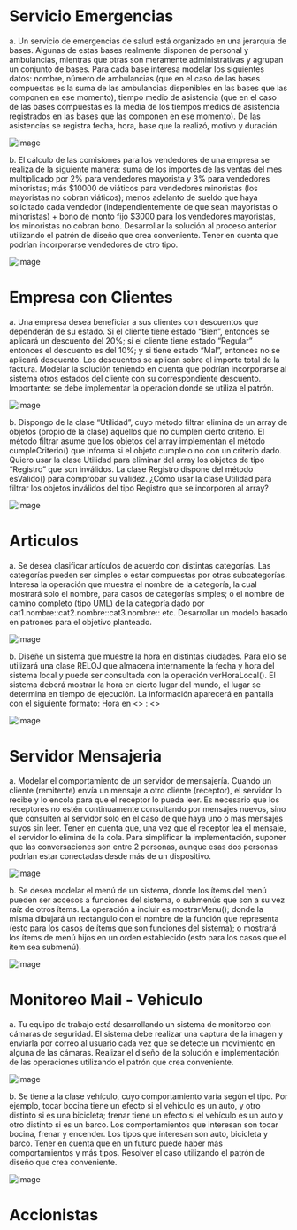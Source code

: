 # Servicio Emergencias

a. Un servicio de emergencias de salud está organizado en una jerarquía de bases. Algunas de estas bases realmente disponen de personal y ambulancias, mientras que otras son meramente administrativas y agrupan un conjunto de bases. Para cada base interesa modelar los siguientes datos: nombre, número de ambulancias (que en el caso de las bases compuestas es la suma de las ambulancias disponibles en las bases que las componen en ese momento), tiempo medio de asistencia (que en el caso de las bases compuestas es la media de los tiempos medios de asistencia registrados en las bases que las componen en ese momento). De las asistencias se registra fecha, hora, base que la realizó, motivo y duración.

![image](https://github.com/user-attachments/assets/fb282b91-4fb8-4894-b9b9-04274f84889b)


b. El cálculo de las comisiones para los vendedores de una empresa se realiza de la siguiente manera: suma de los importes de las ventas del mes multiplicado por 2% para vendedores mayorista y 3% para vendedores minoristas; más $10000 de viáticos para vendedores minoristas (los mayoristas no cobran viáticos); menos adelanto de sueldo que haya solicitado cada vendedor (independientemente de que sean mayoristas o minoristas) + bono de monto fijo $3000 para los vendedores mayoristas, los minoristas no cobran bono. Desarrollar la solución al proceso anterior utilizando el patrón de diseño que crea conveniente. Tener en cuenta que podrían incorporarse vendedores de otro tipo.

![image](https://github.com/user-attachments/assets/9c32598d-9f13-4c71-86b5-179f966211ee)

# Empresa con Clientes

a. Una empresa desea beneficiar a sus clientes con descuentos que dependerán de su estado. Si el cliente tiene estado “Bien”, entonces se aplicará un descuento del 20%; si el cliente tiene estado “Regular” entonces el descuento es del 10%; y si tiene estado “Mal”, entonces no se aplicará descuento. Los descuentos se aplican sobre el importe total de la factura. Modelar la solución teniendo en cuenta que podrían incorporarse al sistema otros estados del cliente con su correspondiente descuento. Importante: se debe implementar la operación donde se utiliza el patrón.

![image](https://github.com/user-attachments/assets/8815c1e3-9a2d-47de-ba85-0fc467b42f04)

b. Dispongo de la clase “Utilidad”, cuyo método filtrar elimina de un array de objetos (propio de la clase) aquellos que no cumplen cierto criterio. El método filtrar asume que los objetos del array implementan el método cumpleCriterio() que informa si el objeto cumple o no con un criterio dado. Quiero usar la clase Utilidad para eliminar del array los objetos de tipo “Registro” que son inválidos. La clase Registro dispone del método esValido() para comprobar su validez. ¿Cómo usar la clase Utilidad para filtrar los objetos inválidos del tipo Registro que se incorporen al array?

![image](https://github.com/user-attachments/assets/359b09c1-f5da-4ba7-b09d-35ac64037a90)

# Articulos

a. Se desea clasificar artículos de acuerdo con distintas categorías. Las categorías pueden ser simples o estar compuestas por otras subcategorías. Interesa la operación que muestra el nombre de la categoría, la cual mostrará solo el nombre, para casos de categorías simples; o el nombre de camino completo (tipo UML) de la categoría dado por cat1.nombre::cat2.nombre::cat3.nombre:: etc. Desarrollar un modelo basado en patrones para el objetivo planteado.

![image](https://github.com/user-attachments/assets/9900c8fe-d83b-4305-a3ab-28d5c51c0866)

b. Diseñe un sistema que muestre la hora en distintas ciudades. Para ello se utilizará una clase RELOJ que almacena internamente la fecha y hora del sistema local y puede ser consultada con la operación verHoraLocal(). El sistema deberá mostrar la hora en cierto lugar del mundo, el lugar se determina en tiempo de ejecución. La información aparecerá en pantalla con el siguiente formato:
Hora en <<Ciudad>> : <<Hora>>

![image](https://github.com/user-attachments/assets/57d24d5f-5ffe-445c-9396-7669c34c0f2b)

# Servidor Mensajeria

a. Modelar el comportamiento de un servidor de mensajería. Cuando un cliente (remitente) envía un mensaje a otro cliente (receptor), el servidor lo recibe y lo encola para que el receptor lo pueda leer. Es necesario que los receptores no estén continuamente consultando por mensajes nuevos, sino que consulten al servidor solo en el caso de que haya uno o más mensajes suyos sin leer. Tener en cuenta que, una vez que el receptor lea el mensaje, el servidor lo elimina de la cola. Para simplificar la implementación, suponer que las conversaciones son entre 2 personas, aunque esas dos personas podrían estar conectadas desde más de un dispositivo.

![image](https://github.com/user-attachments/assets/ac566795-e848-49a6-856e-7bba7675d63e)

b. Se desea modelar el menú de un sistema, donde los ítems del menú pueden ser accesos a funciones del sistema, o submenús que son a su vez raíz de otros ítems.
La operación a incluir es mostrarMenu(); donde la misma dibujará un rectángulo con el nombre de la función que representa (esto para los casos de ítems que son funciones del sistema); o mostrará los ítems de menú hijos en un orden establecido (esto para los casos que el ítem sea submenú).

![image](https://github.com/user-attachments/assets/14b251c3-a964-465f-b44c-1c1056c3a018)

# Monitoreo Mail - Vehiculo
a. Tu equipo de trabajo está desarrollando un sistema de monitoreo con cámaras de seguridad. El sistema debe realizar una captura de la imagen y enviarla por correo al usuario cada vez que se detecte un movimiento en alguna de las cámaras. Realizar el diseño de la solución e implementación de las operaciones utilizando el patrón que crea conveniente.

![image](https://github.com/user-attachments/assets/39261edc-3994-456e-894e-76461b79246f)


b. Se tiene a la clase vehículo, cuyo comportamiento varía según el tipo. Por ejemplo, tocar bocina tiene un efecto si el vehículo es un auto, y otro distinto si es una bicicleta; frenar tiene un efecto si el vehículo es un auto y otro distinto si es un barco. Los comportamientos que interesan son tocar bocina, frenar y encender. Los tipos que interesan son auto, bicicleta y barco. Tener en cuenta que en un futuro puede haber más comportamientos y más tipos. Resolver el caso utilizando el patrón de diseño que crea conveniente.

![image](https://github.com/user-attachments/assets/fdde20c3-2b9f-498e-81e8-57bc35732f27)

# Accionistas

